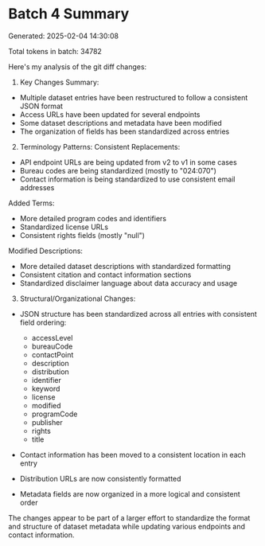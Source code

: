 # Batch 4 Summary

Generated: 2025-02-04 14:30:08

Total tokens in batch: 34782

Here's my analysis of the git diff changes:

1. Key Changes Summary:
- Multiple dataset entries have been restructured to follow a consistent JSON format
- Access URLs have been updated for several endpoints
- Some dataset descriptions and metadata have been modified
- The organization of fields has been standardized across entries

2. Terminology Patterns:
Consistent Replacements:
- API endpoint URLs are being updated from v2 to v1 in some cases
- Bureau codes are being standardized (mostly to "024:070")
- Contact information is being standardized to use consistent email addresses

Added Terms:
- More detailed program codes and identifiers
- Standardized license URLs
- Consistent rights fields (mostly "null")

Modified Descriptions:
- More detailed dataset descriptions with standardized formatting
- Consistent citation and contact information sections
- Standardized disclaimer language about data accuracy and usage

3. Structural/Organizational Changes:
- JSON structure has been standardized across all entries with consistent field ordering:
  - accessLevel
  - bureauCode
  - contactPoint
  - description
  - distribution
  - identifier
  - keyword
  - license
  - modified
  - programCode
  - publisher
  - rights
  - title

- Contact information has been moved to a consistent location in each entry
- Distribution URLs are now consistently formatted
- Metadata fields are now organized in a more logical and consistent order

The changes appear to be part of a larger effort to standardize the format and structure of dataset metadata while updating various endpoints and contact information.